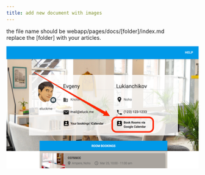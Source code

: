 ```yaml
---
title: add new document with images
---
```


the file name should be webapp/pages/docs/[folder]/index.md  
replace the [folder] with your articles.

![google-cal-sync-help-1.png](./google-cal-sync-help-1.png)
